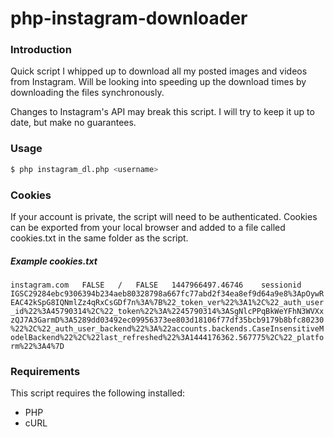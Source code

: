 # php-instagram-downloader

### Introduction

Quick script I whipped up to download all my posted images and videos from Instagram.
Will be looking into speeding up the download times by downloading the files synchronously.

Changes to Instagram's API may break this script. I will try to keep it up to date, but make no guarantees. 

### Usage
```sh
$ php instagram_dl.php <username>
```

### Cookies
If your account is private, the script will need to be authenticated. Cookies can be exported from your local browser and added to a file called cookies.txt in the same folder as the script.

##### Example cookies.txt
``
instagram.com	FALSE	/	FALSE	1447966497.46746	sessionid	IGSC29284ebc9306394b234aeb80328798a667fc77abd2f34ea8ef9d64a9e8%3ApOywREAC42kSpG8IQNmlZz4qRxCsGDf7n%3A%7B%22_token_ver%22%3A1%2C%22_auth_user_id%22%3A45790314%2C%22_token%22%3A%2245790314%3ASgNlcPPqBkWeYFhN3WVXxzQJ7A3GarmD%3A5289dd03492ec09956373ee803d18106f77df35bcb9179b8bfc80230%22%2C%22_auth_user_backend%22%3A%22accounts.backends.CaseInsensitiveModelBackend%22%2C%22last_refreshed%22%3A1444176362.567775%2C%22_platform%22%3A4%7D
``

### Requirements
This script requires the following installed:
* PHP
* cURL
